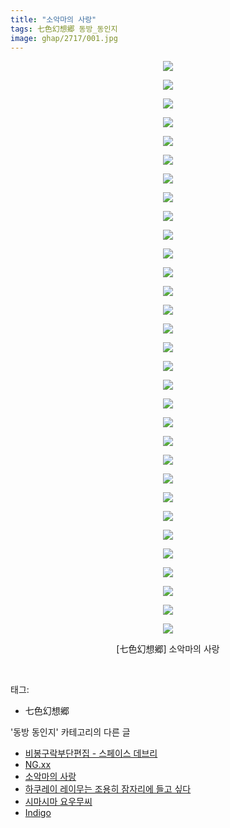 ```yaml
---
title: "소악마의 사랑"
tags: 七色幻想郷 동방_동인지
image: ghap/2717/001.jpg
---
```

<div class="article">
<p style="text-align: center; clear: none; float: none;"><img src="{{ site.nasurl }}/ghap/2717/001.jpg"/></p>
<p style="text-align: center; clear: none; float: none;"><img src="{{ site.nasurl }}/ghap/2717/002.jpg"/></p>
<p style="text-align: center; clear: none; float: none;"><img src="{{ site.nasurl }}/ghap/2717/003.jpg"/></p>
<p style="text-align: center; clear: none; float: none;"><img src="{{ site.nasurl }}/ghap/2717/004.jpg"/></p>
<p style="text-align: center; clear: none; float: none;"><img src="{{ site.nasurl }}/ghap/2717/005.jpg"/></p>
<p style="text-align: center; clear: none; float: none;"><img src="{{ site.nasurl }}/ghap/2717/006.jpg"/></p>
<p style="text-align: center; clear: none; float: none;"><img src="{{ site.nasurl }}/ghap/2717/007.jpg"/></p>
<p style="text-align: center; clear: none; float: none;"><img src="{{ site.nasurl }}/ghap/2717/008.jpg"/></p>
<p style="text-align: center; clear: none; float: none;"><img src="{{ site.nasurl }}/ghap/2717/009.jpg"/></p>
<p style="text-align: center; clear: none; float: none;"><img src="{{ site.nasurl }}/ghap/2717/010.jpg"/></p>
<p style="text-align: center; clear: none; float: none;"><img src="{{ site.nasurl }}/ghap/2717/011.jpg"/></p>
<p style="text-align: center; clear: none; float: none;"><img src="{{ site.nasurl }}/ghap/2717/012.jpg"/></p>
<p style="text-align: center; clear: none; float: none;"><img src="{{ site.nasurl }}/ghap/2717/013.jpg"/></p>
<p style="text-align: center; clear: none; float: none;"><img src="{{ site.nasurl }}/ghap/2717/014.jpg"/></p>
<p style="text-align: center; clear: none; float: none;"><img src="{{ site.nasurl }}/ghap/2717/015.jpg"/></p>
<p style="text-align: center; clear: none; float: none;"><img src="{{ site.nasurl }}/ghap/2717/016.jpg"/></p>
<p style="text-align: center; clear: none; float: none;"><img src="{{ site.nasurl }}/ghap/2717/017.jpg"/></p>
<p style="text-align: center; clear: none; float: none;"><img src="{{ site.nasurl }}/ghap/2717/018.jpg"/></p>
<p style="text-align: center; clear: none; float: none;"><img src="{{ site.nasurl }}/ghap/2717/019.jpg"/></p>
<p style="text-align: center; clear: none; float: none;"><img src="{{ site.nasurl }}/ghap/2717/020.jpg"/></p>
<p style="text-align: center; clear: none; float: none;"><img src="{{ site.nasurl }}/ghap/2717/021.jpg"/></p>
<p style="text-align: center; clear: none; float: none;"><img src="{{ site.nasurl }}/ghap/2717/022.jpg"/></p>
<p style="text-align: center; clear: none; float: none;"><img src="{{ site.nasurl }}/ghap/2717/023.jpg"/></p>
<p style="text-align: center; clear: none; float: none;"><img src="{{ site.nasurl }}/ghap/2717/024.jpg"/></p>
<p style="text-align: center; clear: none; float: none;"><img src="{{ site.nasurl }}/ghap/2717/025.jpg"/></p>
<p style="text-align: center; clear: none; float: none;"><img src="{{ site.nasurl }}/ghap/2717/026.jpg"/></p>
<p style="text-align: center; clear: none; float: none;"><img src="{{ site.nasurl }}/ghap/2717/027.jpg"/></p>
<p style="text-align: center; clear: none; float: none;"><img src="{{ site.nasurl }}/ghap/2717/028.jpg"/></p>
<p style="text-align: center; clear: none; float: none;"><img src="{{ site.nasurl }}/ghap/2717/029.jpg"/></p>
<p style="text-align: center; clear: none; float: none;"><img src="{{ site.nasurl }}/ghap/2717/030.jpg"/></p>
<p style="text-align: center; clear: none; float: none;"><img src="{{ site.nasurl }}/ghap/2717/031.jpg"/></p>
<p style="text-align: center; clear: none; float: none;">[七色幻想郷] 소악마의 사랑</p>
<p><br/></p>
</div><div class="tagTrail">
<p>태그: </p>
<ul>
<li>七色幻想郷</li>
</ul>
</div><div class="another">
<p>'동방 동인지' 카테고리의 다른 글</p>
<ul>
<li><a href="/2016-11-01-ghap_2719">비봉구락부단편집 - 스페이스 데브리</a></li>
<li><a href="/2016-11-01-ghap_2718">NG.xx</a></li>
<li><a href="/2016-11-01-ghap_2717">소악마의 사랑</a></li>
<li><a href="/2016-11-01-ghap_2716">하쿠레이 레이무는 조용히 잠자리에 들고 싶다</a></li>
<li><a href="/2016-11-01-ghap_2715">시마시마 요우무씨</a></li>
<li><a href="/2016-11-01-ghap_2714">Indigo</a></li>
</ul>
</div><div class="cb_module cb_fluid">
<div class="cb_wrt cb_profile">
</div><!-- commentList close -->
</div>